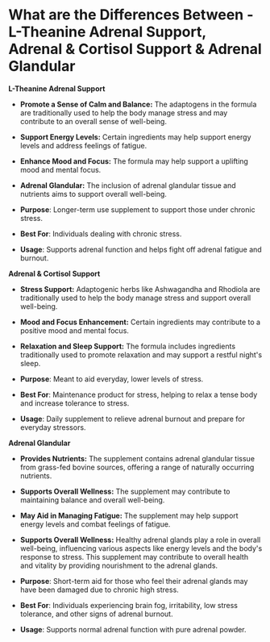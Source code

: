 # What are the Differences Between - L-Theanine Adrenal Support, Adrenal & Cortisol Support & Adrenal Glandular

**L-Theanine Adrenal Support**

- **Promote a Sense of Calm and Balance:** The adaptogens in the formula are traditionally used to help the body manage stress and may contribute to an overall sense of well-being.

- **Support Energy Levels:** Certain ingredients may help support energy levels and address feelings of fatigue.

- **Enhance Mood and Focus:** The formula may help support a uplifting mood and mental focus.

- **Adrenal Glandular:** The inclusion of adrenal glandular tissue and nutrients aims to support overall well-being.

- **Purpose**: Longer-term use supplement to support those under chronic stress.

- **Best For**: Individuals dealing with chronic stress.

- **Usage**: Supports adrenal function and helps fight off adrenal fatigue and burnout.

**Adrenal & Cortisol Support**

- **Stress Support:** Adaptogenic herbs like Ashwagandha and Rhodiola are traditionally used to help the body manage stress and support overall well-being.

- **Mood and Focus Enhancement:** Certain ingredients may contribute to a positive mood and mental focus.

- **Relaxation and Sleep Support:** The formula includes ingredients traditionally used to promote relaxation and may support a restful night's sleep.

- **Purpose**: Meant to aid everyday, lower levels of stress.

- **Best For**: Maintenance product for stress, helping to relax a tense body and increase tolerance to stress.

- **Usage**: Daily supplement to relieve adrenal burnout and prepare for everyday stressors.

**Adrenal Glandular**

- **Provides Nutrients:** The supplement contains adrenal glandular tissue from grass-fed bovine sources, offering a range of naturally occurring nutrients.

- **Supports Overall Wellness:** The supplement may contribute to maintaining balance and overall well-being.

- **May Aid in Managing Fatigue:** The supplement may help support energy levels and combat feelings of fatigue.

- **Supports Overall Wellness:** Healthy adrenal glands play a role in overall well-being, influencing various aspects like energy levels and the body's response to stress. This supplement may contribute to overall health and vitality by providing nourishment to the adrenal glands.

- **Purpose**: Short-term aid for those who feel their adrenal glands may have been damaged due to chronic high stress.

- **Best For**: Individuals experiencing brain fog, irritability, low stress tolerance, and other signs of adrenal burnout.

- **Usage**: Supports normal adrenal function with pure adrenal powder.